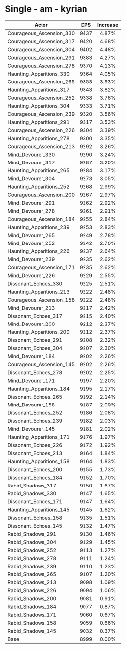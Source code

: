 # Single - am - kyrian
| Actor | DPS | Increase |
|---|:---:|:---:|
|Courageous_Ascension_330|9437|4.87%|
|Courageous_Ascension_317|9420|4.68%|
|Courageous_Ascension_304|9402|4.48%|
|Courageous_Ascension_291|9383|4.27%|
|Courageous_Ascension_278|9370|4.13%|
|Haunting_Apparitions_330|9364|4.05%|
|Courageous_Ascension_265|9353|3.93%|
|Haunting_Apparitions_317|9343|3.82%|
|Courageous_Ascension_252|9338|3.76%|
|Haunting_Apparitions_304|9333|3.71%|
|Courageous_Ascension_239|9320|3.56%|
|Haunting_Apparitions_291|9317|3.53%|
|Courageous_Ascension_226|9304|3.39%|
|Haunting_Apparitions_278|9300|3.35%|
|Courageous_Ascension_213|9292|3.26%|
|Mind_Devourer_330|9290|3.24%|
|Mind_Devourer_317|9287|3.20%|
|Haunting_Apparitions_265|9284|3.17%|
|Mind_Devourer_304|9273|3.05%|
|Haunting_Apparitions_252|9268|2.99%|
|Courageous_Ascension_200|9267|2.97%|
|Mind_Devourer_291|9262|2.92%|
|Mind_Devourer_278|9261|2.91%|
|Courageous_Ascension_184|9255|2.84%|
|Haunting_Apparitions_239|9253|2.83%|
|Mind_Devourer_265|9249|2.78%|
|Mind_Devourer_252|9242|2.70%|
|Haunting_Apparitions_226|9237|2.64%|
|Mind_Devourer_239|9235|2.62%|
|Courageous_Ascension_171|9235|2.62%|
|Mind_Devourer_226|9229|2.55%|
|Dissonant_Echoes_330|9225|2.51%|
|Haunting_Apparitions_213|9222|2.48%|
|Courageous_Ascension_158|9222|2.48%|
|Mind_Devourer_213|9217|2.42%|
|Dissonant_Echoes_317|9215|2.40%|
|Mind_Devourer_200|9212|2.37%|
|Haunting_Apparitions_200|9212|2.37%|
|Dissonant_Echoes_291|9208|2.32%|
|Dissonant_Echoes_304|9207|2.30%|
|Mind_Devourer_184|9202|2.26%|
|Courageous_Ascension_145|9202|2.26%|
|Dissonant_Echoes_278|9202|2.25%|
|Mind_Devourer_171|9197|2.20%|
|Haunting_Apparitions_184|9195|2.17%|
|Dissonant_Echoes_265|9192|2.14%|
|Mind_Devourer_158|9187|2.09%|
|Dissonant_Echoes_252|9186|2.08%|
|Dissonant_Echoes_239|9182|2.03%|
|Mind_Devourer_145|9181|2.02%|
|Haunting_Apparitions_171|9176|1.97%|
|Dissonant_Echoes_226|9172|1.92%|
|Dissonant_Echoes_213|9164|1.84%|
|Haunting_Apparitions_158|9164|1.83%|
|Dissonant_Echoes_200|9155|1.73%|
|Dissonant_Echoes_184|9152|1.70%|
|Rabid_Shadows_317|9150|1.67%|
|Rabid_Shadows_330|9147|1.65%|
|Dissonant_Echoes_171|9147|1.64%|
|Haunting_Apparitions_145|9145|1.62%|
|Dissonant_Echoes_158|9135|1.51%|
|Dissonant_Echoes_145|9132|1.47%|
|Rabid_Shadows_291|9130|1.46%|
|Rabid_Shadows_304|9129|1.45%|
|Rabid_Shadows_252|9113|1.27%|
|Rabid_Shadows_278|9111|1.24%|
|Rabid_Shadows_239|9110|1.23%|
|Rabid_Shadows_265|9107|1.20%|
|Rabid_Shadows_213|9098|1.09%|
|Rabid_Shadows_226|9094|1.06%|
|Rabid_Shadows_200|9081|0.91%|
|Rabid_Shadows_184|9077|0.87%|
|Rabid_Shadows_171|9060|0.67%|
|Rabid_Shadows_158|9059|0.66%|
|Rabid_Shadows_145|9032|0.37%|
|Base|8999|0.00%|
